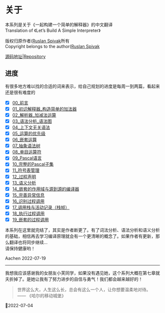 # 关于

本系列是关于《一起构建一个简单的解释器》的中文翻译  
Translation of 《Let’s Build A Simple Interpreter》 

版权归原作者([Ruslan Spivak](https://ruslanspivak.com/)所有  
Copyright belongs to the author([Ruslan Spivak](https://ruslanspivak.com/)

[源码地址](https://github.com/rspivak/lsbasi)|[Repository](https://github.com/rspivak/lsbasi)

## 进度  

有很多地方难以找的合适的词来表示，给自己规划的进度是每周一到两篇，看起来还是很有难度的

- [x] [00_前言](./lsbasi_cn/00_前言.md)  
- [x] [01_初识解释器_构造简单的加法器](./lsbasi_cn/01_初识解释器_构造简单的加法器.md)  
- [x] [02_解析器_加减法运算](./lsbasi_cn/02_解析器_加减法运算.md)  
- [x] [03_语法分析_语法图](./lsbasi_cn/03_语法分析_语法图.md)  
- [x] [04_上下文无关语法](./lsbasi_cn/04_上下文无关语法.md)  
- [x] [05_运算的优先级](./lsbasi_cn/05_运算的优先级.md)  
- [x] [06_嵌套运算](./lsbasi_cn/06_表达式嵌套.md)  
- [x] [07_抽象语法树](./lsbasi_cn/07_抽象语法树.md)  
- [x] [08_单目运算符](./lsbasi_cn/08_单目运算符.md)  
- [x] [09_Pascal语言](./lsbasi_cn/09_Pascal语言.md)  
- [x] [10_完整的Pascal子集](./lsbasi_cn/10_完整的Pascal子集.md)
- [x] [11_符号表管理](./lsbasi_cn/11_符号表管理.md)  
- [x] [12_过程声明](./lsbasi_cn/12_过程声明.md)  
- [x] [13_语义分析](./lsbasi_cn/13_语义分析.md)
- [x] [14_嵌套的作用域与源到源的编译器](./lsbasi_cn/14_嵌套的作用域与源到源的编译器.md)  
- [x] [15_完善异常信息](./lsbasi_cn/15_完善异常信息.md)  
- [x] [16_识别过程调用](./lsbasi_cn/16_识别过程调用.md)  
- [x] [17_调用栈与活动记录（栈帧）](./lsbasi_cn/17_调用栈与活动记录（栈帧）.md)  
- [x] [18_执行过程调用](./lsbasi_cn/18_执行过程调用.md)  
- [x] [19_嵌套的过程调用](./lsbasi_cn/19_嵌套的过程调用.md)    

本系列在这里就完结了，其实是作者断更了。有了词法分析、语法分析和语义分析的基础，相信再去学习编译原理就会有一个更清晰的概念了。如果作者有更新，那么翻译也将同步继续…  
请保持健康哟！  

Aachen 2022-07-19 

-----  
我想我应该感谢我的女朋友小芙同学，如果没有遇见她，这个系列大概在第七章就夭折掉了。是她让我有了努力进步的自信与勇气！我们都会越来越好的！  
> 世界这么大，人生这么长，总会有这么一个人，让你想要温柔地对待。   
> —— 《哈尔的移动城堡》   
  
📅2022-07-04
